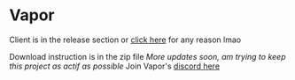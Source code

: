 # Vapor

Client is in the release section
or [click here](https://github.com/vapornetwork/vapor/releases) for any reason lmao

Download instruction is in the zip file
_More updates soon, am trying to keep this project as actif as possible_
Join Vapor's [discord here](https://discord.gg/PWRxDdq)
